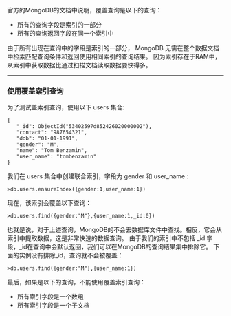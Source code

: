 官方的MongoDB的文档中说明，覆盖查询是以下的查询：

*  所有的查询字段是索引的一部分
*  所有的查询返回字段在同一个索引中

由于所有出现在查询中的字段是索引的一部分， MongoDB 无需在整个数据文档中检索匹配查询条件和返回使用相同索引的查询结果。
因为索引存在于RAM中，从索引中获取数据比通过扫描文档读取数据要快得多。

---

### 使用覆盖索引查询

为了测试盖索引查询，使用以下 users 集合:
```other
{
   "_id": ObjectId("53402597d852426020000002"),
   "contact": "987654321",
   "dob": "01-01-1991",
   "gender": "M",
   "name": "Tom Benzamin",
   "user_name": "tombenzamin"
}
```
我们在 users 集合中创建联合索引，字段为 gender 和 user_name :
```other
>db.users.ensureIndex({gender:1,user_name:1})
```
现在，该索引会覆盖以下查询：
```other
>db.users.find({gender:"M"},{user_name:1,_id:0})
```
也就是说，对于上述查询，MongoDB的不会去数据库文件中查找。相反，它会从索引中提取数据，这是非常快速的数据查询。
由于我们的索引中不包括 _id 字段，_id在查询中会默认返回，我们可以在MongoDB的查询结果集中排除它。
下面的实例没有排除_id，查询就不会被覆盖：
```other
>db.users.find({gender:"M"},{user_name:1})
```
最后，如果是以下的查询，不能使用覆盖索引查询：

*  所有索引字段是一个数组
*  所有索引字段是一个子文档
